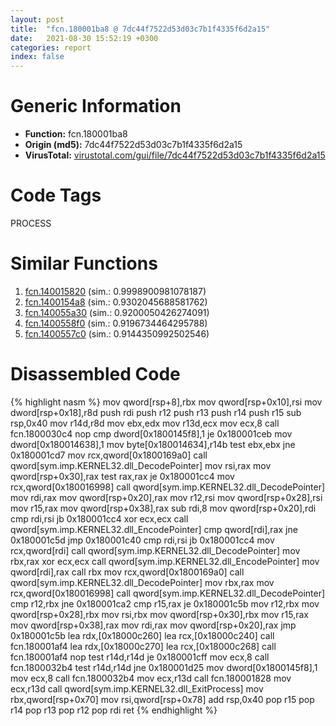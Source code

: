```yaml
---
layout: post
title:  "fcn.180001ba8 @ 7dc44f7522d53d03c7b1f4335f6d2a15"
date:   2021-08-30 15:52:19 +0300
categories: report
index: false
---
```


# Generic Information
- **Function:** fcn.180001ba8
- **Origin (md5):** 7dc44f7522d53d03c7b1f4335f6d2a15
- **VirusTotal:** [virustotal.com/gui/file/7dc44f7522d53d03c7b1f4335f6d2a15][virustotal_ref]

# Code Tags
<span class="tag" id="PROCESS">PROCESS</span>


# Similar Functions

1. [fcn.140015820][similar_1_ref] (sim.: 0.9998900981078187)
2. [fcn.1400154a8][similar_2_ref] (sim.: 0.9302045688581762)
3. [fcn.140055a30][similar_3_ref] (sim.: 0.9200050426274091)
4. [fcn.1400558f0][similar_4_ref] (sim.: 0.9196734464295788)
5. [fcn.1400557c0][similar_5_ref] (sim.: 0.9144350992502546)


# Disassembled Code

{% highlight nasm %}
mov qword[rsp+8],rbx
mov qword[rsp+0x10],rsi
mov dword[rsp+0x18],r8d
push rdi
push r12
push r13
push r14
push r15
sub rsp,0x40
mov r14d,r8d
mov ebx,edx
mov r13d,ecx
mov ecx,8
call fcn.1800030c4
nop
cmp dword[0x1800145f8],1
je 0x180001ceb
mov dword[0x180014638],1
mov byte[0x180014634],r14b
test ebx,ebx
jne 0x180001cd7
mov rcx,qword[0x1800169a0]
call qword[sym.imp.KERNEL32.dll_DecodePointer]
mov rsi,rax
mov qword[rsp+0x30],rax
test rax,rax
je 0x180001cc4
mov rcx,qword[0x180016998]
call qword[sym.imp.KERNEL32.dll_DecodePointer]
mov rdi,rax
mov qword[rsp+0x20],rax
mov r12,rsi
mov qword[rsp+0x28],rsi
mov r15,rax
mov qword[rsp+0x38],rax
sub rdi,8
mov qword[rsp+0x20],rdi
cmp rdi,rsi
jb 0x180001cc4
xor ecx,ecx
call qword[sym.imp.KERNEL32.dll_EncodePointer]
cmp qword[rdi],rax
jne 0x180001c5d
jmp 0x180001c40
cmp rdi,rsi
jb 0x180001cc4
mov rcx,qword[rdi]
call qword[sym.imp.KERNEL32.dll_DecodePointer]
mov rbx,rax
xor ecx,ecx
call qword[sym.imp.KERNEL32.dll_EncodePointer]
mov qword[rdi],rax
call rbx
mov rcx,qword[0x1800169a0]
call qword[sym.imp.KERNEL32.dll_DecodePointer]
mov rbx,rax
mov rcx,qword[0x180016998]
call qword[sym.imp.KERNEL32.dll_DecodePointer]
cmp r12,rbx
jne 0x180001ca2
cmp r15,rax
je 0x180001c5b
mov r12,rbx
mov qword[rsp+0x28],rbx
mov rsi,rbx
mov qword[rsp+0x30],rbx
mov r15,rax
mov qword[rsp+0x38],rax
mov rdi,rax
mov qword[rsp+0x20],rax
jmp 0x180001c5b
lea rdx,[0x18000c260]
lea rcx,[0x18000c240]
call fcn.180001af4
lea rdx,[0x18000c270]
lea rcx,[0x18000c268]
call fcn.180001af4
nop
test r14d,r14d
je 0x180001cff
mov ecx,8
call fcn.1800032b4
test r14d,r14d
jne 0x180001d25
mov dword[0x1800145f8],1
mov ecx,8
call fcn.1800032b4
mov ecx,r13d
call fcn.180001828
mov ecx,r13d
call qword[sym.imp.KERNEL32.dll_ExitProcess]
mov rbx,qword[rsp+0x70]
mov rsi,qword[rsp+0x78]
add rsp,0x40
pop r15
pop r14
pop r13
pop r12
pop rdi
ret
{% endhighlight %}


[similar_1_ref]: /report/fcn.140015820@c5b958b285b208bffd52d8455e15d93a
[similar_2_ref]: /report/fcn.1400154a8@3bee9e0608c478ffce0d10559aae732b
[similar_3_ref]: /report/fcn.140055a30@3bee9e0608c478ffce0d10559aae732b
[similar_4_ref]: /report/fcn.1400558f0@3bee9e0608c478ffce0d10559aae732b
[similar_5_ref]: /report/fcn.1400557c0@3bee9e0608c478ffce0d10559aae732b
[virustotal_ref]: https://www.virustotal.com/gui/file/7dc44f7522d53d03c7b1f4335f6d2a15